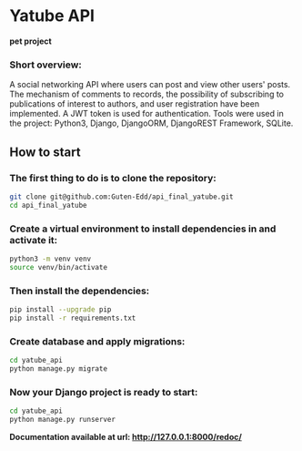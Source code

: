 # Yatube API
**pet project**
### Short overview:
A social networking API where users can post and view other users' posts. The mechanism of comments to records, the possibility of subscribing to publications of interest to authors, and user registration have been implemented. A JWT token is used for authentication. Tools were used in the project:
Python3, Django, DjangoORM, DjangoREST Framework, SQLite.

## How to start
### The first thing to do is to clone the repository:
```sh
git clone git@github.com:Guten-Edd/api_final_yatube.git
cd api_final_yatube
```
### Create a virtual environment to install dependencies in and activate it:
```sh
python3 -m venv venv
source venv/bin/activate
```
### Then install the dependencies:
```sh
pip install --upgrade pip
pip install -r requirements.txt
```
### Create database and apply migrations:
```sh
cd yatube_api
python manage.py migrate
```
### Now your Django project is ready to start:
```sh
cd yatube_api
python manage.py runserver
```
**Documentation available at url: http://127.0.0.1:8000/redoc/**
